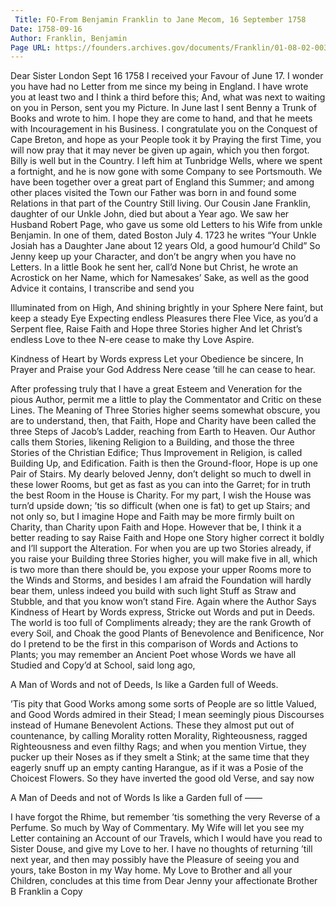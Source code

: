 ```yaml
---
 Title: FO-From Benjamin Franklin to Jane Mecom, 16 September 1758
Date: 1758-09-16
Author: Franklin, Benjamin
Page URL: https://founders.archives.gov/documents/Franklin/01-08-02-0038
---
```


Dear Sister
London Sept 16 1758
I received your Favour of June 17. I wonder you have had no Letter from me since my being in England. I have wrote you at least two and I think a third before this; And, what was next to waiting on you in Person, sent you my Picture. In June last I sent Benny a Trunk of Books and wrote to him. I hope they are come to hand, and that he meets with Incouragement in his Business. I congratulate you on the Conquest of Cape Breton, and hope as your People took it by Praying the first Time, you will now pray that it may never be given up again, which you then forgot. Billy is well but in the Country. I left him at Tunbridge Wells, where we spent a fortnight, and he is now gone with some Company to see Portsmouth.
We have been together over a great part of England this Summer; and among other places visited the Town our Father was born in and found some Relations in that part of the Country Still living. Our Cousin Jane Franklin, daughter of our Unkle John, died but about a Year ago. We saw her Husband Robert Page, who gave us some old Letters to his Wife from unkle Benjamin. In one of them, dated Boston July 4. 1723 he writes “Your Unkle Josiah has a Daughter Jane about 12 years Old, a good humour’d Child” So Jenny keep up your Character, and don’t be angry when you have no Letters.
In a little Book he sent her, call’d None but Christ, he wrote an Acrostick on her Name, which for Namesakes’ Sake, as well as the good Advice it contains, I transcribe and send you
  
Illuminated from on High,
And shining brightly in your Sphere
Nere faint, but keep a steady Eye
Expecting endless Pleasures there
Flee Vice, as you’d a Serpent flee,
Raise Faith and Hope three Stories higher
And let Christ’s endless Love to thee
N-ere cease to make thy Love Aspire.

Kindness of Heart by Words express
Let your Obedience be sincere,
In Prayer and Praise your God Address
Nere cease ’till he can cease to hear.

After professing truly that I have a great Esteem and Veneration for the pious Author, permit me a little to play the Commentator and Critic on these Lines. The Meaning of Three Stories higher seems somewhat obscure, you are to understand, then, that Faith, Hope and Charity have been called the three Steps of Jacob’s Ladder, reaching from Earth to Heaven. Our Author calls them Stories, likening Religion to a Building, and those the three Stories of the Christian Edifice; Thus Improvement in Religion, is called Building Up, and Edification. Faith is then the Ground-floor, Hope is up one Pair of Stairs. My dearly beloved Jenny, don’t delight so much to dwell in these lower Rooms, but get as fast as you can into the Garret; for in truth the best Room in the House is Charity. For my part, I wish the House was turn’d upside down; ’tis so difficult (when one is fat) to get up Stairs; and not only so, but I imagine Hope and Faith may be more firmly built on Charity, than Charity upon Faith and Hope. However that be, I think it a better reading to say
Raise Faith and Hope one Story higher
correct it boldly and I’ll support the Alteration. For when you are up two Stories already, if you raise your Building three Stories higher, you will make five in all, which is two more than there should be, you expose your upper Rooms more to the Winds and Storms, and besides I am afraid the Foundation will hardly bear them, unless indeed you build with such light Stuff as Straw and Stubble, and that you know won’t stand Fire.
Again where the Author Says
Kindness of Heart by Words express,
Stricke out Words and put in Deeds. The world is too full of Compliments already; they are the rank Growth of every Soil, and Choak the good Plants of Benevolence and Benificence, Nor do I pretend to be the first in this comparison of Words and Actions to Plants; you may remember an Ancient Poet whose Words we have all Studied and Copy’d at School, said long ago,

  
A Man of Words and not of Deeds,
Is like a Garden full of Weeds.

’Tis pity that Good Works among some sorts of People are so little Valued, and Good Words admired in their Stead; I mean seemingly pious Discourses instead of Humane Benevolent Actions. These they almost put out of countenance, by calling Morality rotten Morality, Righteousness, ragged Righteousness and even filthy Rags; and when you mention Virtue, they pucker up their Noses as if they smelt a Stink; at the same time that they eagerly snuff up an empty canting Harangue, as if it was a Posie of the Choicest Flowers. So they have inverted the good old Verse, and say now

A Man of Deeds and not of Words
Is like a Garden full of ——

I have forgot the Rhime, but remember ’tis something the very Reverse of a Perfume. So much by Way of Commentary.
My Wife will let you see my Letter containing an Account of our Travels, which I would have you read to Sister Douse, and give my Love to her. I have no thoughts of returning ’till next year, and then may possibly have the Pleasure of seeing you and yours, take Boston in my Way home. My Love to Brother and all your Children, concludes at this time from Dear Jenny your affectionate Brother
B Franklin
a Copy


